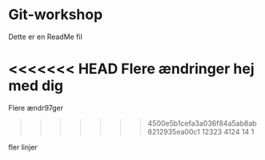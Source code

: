 
# Git-workshop

Dette er en ReadMe fil

<<<<<<< HEAD
Flere ændringer hej med dig 
=======
Flere ændr97ger
>>>>>>> 4500e5b1cefa3a036f84a5ab8ab8212935ea00c1
12323
4124
14
1



fler linjer